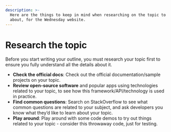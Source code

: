```yaml
---
description: >-
  Here are the things to keep in mind when researching on the topic to write
  about, for the Wednesday website.
---
```


# Research the topic

Before you start writing your outline, you must research your topic first to ensure you fully understand all the details about it.

* **Check the official docs**: Check out the official documentation/sample projects on your topic.
* **Review open-source software** and popular apps using technologies related to your topic, to see how this framework/API/technology is used in practice.
* **Find common questions**: Search on StackOverflow to see what common questions are related to your subject, and ask developers you know what they’d like to learn about your topic.
* **Play around**: Play around with some code demos to try out things related to your topic - consider this throwaway code, just for testing.

